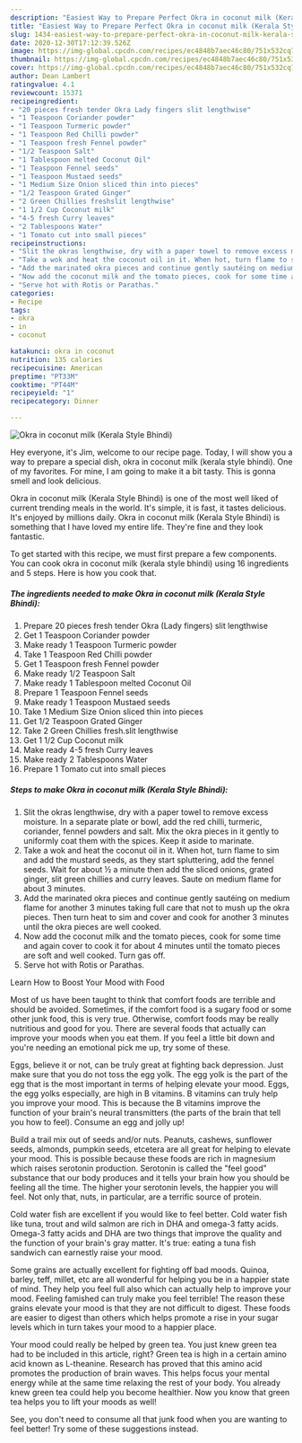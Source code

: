 ```yaml
---
description: "Easiest Way to Prepare Perfect Okra in coconut milk (Kerala Style Bhindi)"
title: "Easiest Way to Prepare Perfect Okra in coconut milk (Kerala Style Bhindi)"
slug: 1434-easiest-way-to-prepare-perfect-okra-in-coconut-milk-kerala-style-bhindi
date: 2020-12-30T17:12:39.526Z
image: https://img-global.cpcdn.com/recipes/ec4848b7aec46c80/751x532cq70/okra-in-coconut-milk-kerala-style-bhindi-recipe-main-photo.jpg
thumbnail: https://img-global.cpcdn.com/recipes/ec4848b7aec46c80/751x532cq70/okra-in-coconut-milk-kerala-style-bhindi-recipe-main-photo.jpg
cover: https://img-global.cpcdn.com/recipes/ec4848b7aec46c80/751x532cq70/okra-in-coconut-milk-kerala-style-bhindi-recipe-main-photo.jpg
author: Dean Lambert
ratingvalue: 4.1
reviewcount: 15371
recipeingredient:
- "20 pieces fresh tender Okra Lady fingers slit lengthwise"
- "1 Teaspoon Coriander powder"
- "1 Teaspoon Turmeric powder"
- "1 Teaspoon Red Chilli powder"
- "1 Teaspoon fresh Fennel powder"
- "1/2 Teaspoon Salt"
- "1 Tablespoon melted Coconut Oil"
- "1 Teaspoon Fennel seeds"
- "1 Teaspoon Mustaed seeds"
- "1 Medium Size Onion sliced thin into pieces"
- "1/2 Teaspoon Grated Ginger"
- "2 Green Chillies freshslit lengthwise"
- "1 1/2 Cup Coconut milk"
- "4-5 fresh Curry leaves"
- "2 Tablespoons Water"
- "1 Tomato cut into small pieces"
recipeinstructions:
- "Slit the okras lengthwise, dry with a paper towel to remove excess moisture. In a separate plate or bowl, add the red chilli, turmeric, coriander, fennel powders and salt. Mix the okra pieces in it gently to uniformly coat them with the spices. Keep it aside to marinate."
- "Take a wok and heat the coconut oil in it. When hot, turn flame to sim and add the mustard seeds, as they start spluttering, add the fennel seeds. Wait for about ½ a minute then add the sliced onions, grated ginger, slit green chillies and curry leaves. Saute on medium flame for about 3 minutes."
- "Add the marinated okra pieces and continue gently sautéing on medium flame for another 3 minutes taking full care that not to mush up the okra pieces. Then turn heat to sim and cover and cook for another 3 minutes until the okra pieces are well cooked."
- "Now add the coconut milk and the tomato pieces, cook for some time and again cover to cook it for about 4 minutes until the tomato pieces are soft and well cooked. Turn gas off."
- "Serve hot with Rotis or Parathas."
categories:
- Recipe
tags:
- okra
- in
- coconut

katakunci: okra in coconut 
nutrition: 135 calories
recipecuisine: American
preptime: "PT33M"
cooktime: "PT44M"
recipeyield: "1"
recipecategory: Dinner

---
```



![Okra in coconut milk (Kerala Style Bhindi)](https://img-global.cpcdn.com/recipes/ec4848b7aec46c80/751x532cq70/okra-in-coconut-milk-kerala-style-bhindi-recipe-main-photo.jpg)

Hey everyone, it's Jim, welcome to our recipe page. Today, I will show you a way to prepare a special dish, okra in coconut milk (kerala style bhindi). One of my favorites. For mine, I am going to make it a bit tasty. This is gonna smell and look delicious.

Okra in coconut milk (Kerala Style Bhindi) is one of the most well liked of current trending meals in the world. It's simple, it is fast, it tastes delicious. It's enjoyed by millions daily. Okra in coconut milk (Kerala Style Bhindi) is something that I have loved my entire life. They're fine and they look fantastic.




To get started with this recipe, we must first prepare a few components. You can cook okra in coconut milk (kerala style bhindi) using 16 ingredients and 5 steps. Here is how you cook that.

<!--inarticleads1-->

##### The ingredients needed to make Okra in coconut milk (Kerala Style Bhindi):

1. Prepare 20 pieces fresh tender Okra (Lady fingers) slit lengthwise
1. Get 1 Teaspoon Coriander powder
1. Make ready 1 Teaspoon Turmeric powder
1. Take 1 Teaspoon Red Chilli powder
1. Get 1 Teaspoon fresh Fennel powder
1. Make ready 1/2 Teaspoon Salt
1. Make ready 1 Tablespoon melted Coconut Oil
1. Prepare 1 Teaspoon Fennel seeds
1. Make ready 1 Teaspoon Mustaed seeds
1. Take 1 Medium Size Onion sliced thin into pieces
1. Get 1/2 Teaspoon Grated Ginger
1. Take 2 Green Chillies fresh.slit lengthwise
1. Get 1 1/2 Cup Coconut milk
1. Make ready 4-5 fresh Curry leaves
1. Make ready 2 Tablespoons Water
1. Prepare 1 Tomato cut into small pieces




<!--inarticleads2-->

##### Steps to make Okra in coconut milk (Kerala Style Bhindi):

1. Slit the okras lengthwise, dry with a paper towel to remove excess moisture. In a separate plate or bowl, add the red chilli, turmeric, coriander, fennel powders and salt. Mix the okra pieces in it gently to uniformly coat them with the spices. Keep it aside to marinate.
1. Take a wok and heat the coconut oil in it. When hot, turn flame to sim and add the mustard seeds, as they start spluttering, add the fennel seeds. Wait for about ½ a minute then add the sliced onions, grated ginger, slit green chillies and curry leaves. Saute on medium flame for about 3 minutes.
1. Add the marinated okra pieces and continue gently sautéing on medium flame for another 3 minutes taking full care that not to mush up the okra pieces. Then turn heat to sim and cover and cook for another 3 minutes until the okra pieces are well cooked.
1. Now add the coconut milk and the tomato pieces, cook for some time and again cover to cook it for about 4 minutes until the tomato pieces are soft and well cooked. Turn gas off.
1. Serve hot with Rotis or Parathas.




Learn How to Boost Your Mood with Food


Most of us have been taught to think that comfort foods are terrible and should be avoided. Sometimes, if the comfort food is a sugary food or some other junk food, this is very true. Otherwise, comfort foods may be really nutritious and good for you. There are several foods that actually can improve your moods when you eat them. If you feel a little bit down and you're needing an emotional pick me up, try some of these.

Eggs, believe it or not, can be truly great at fighting back depression. Just make sure that you do not toss the egg yolk. The egg yolk is the part of the egg that is the most important in terms of helping elevate your mood. Eggs, the egg yolks especially, are high in B vitamins. B vitamins can truly help you improve your mood. This is because the B vitamins improve the function of your brain's neural transmitters (the parts of the brain that tell you how to feel). Consume an egg and jolly up!

Build a trail mix out of seeds and/or nuts. Peanuts, cashews, sunflower seeds, almonds, pumpkin seeds, etcetera are all great for helping to elevate your mood. This is possible because these foods are rich in magnesium which raises serotonin production. Serotonin is called the "feel good" substance that our body produces and it tells your brain how you should be feeling all the time. The higher your serotonin levels, the happier you will feel. Not only that, nuts, in particular, are a terrific source of protein.

Cold water fish are excellent if you would like to feel better. Cold water fish like tuna, trout and wild salmon are rich in DHA and omega-3 fatty acids. Omega-3 fatty acids and DHA are two things that improve the quality and the function of your brain's gray matter. It's true: eating a tuna fish sandwich can earnestly raise your mood. 

Some grains are actually excellent for fighting off bad moods. Quinoa, barley, teff, millet, etc are all wonderful for helping you be in a happier state of mind. They help you feel full also which can actually help to improve your mood. Feeling famished can truly make you feel terrible! The reason these grains elevate your mood is that they are not difficult to digest. These foods are easier to digest than others which helps promote a rise in your sugar levels which in turn takes your mood to a happier place.

Your mood could really be helped by green tea. You just knew green tea had to be included in this article, right? Green tea is high in a certain amino acid known as L-theanine. Research has proved that this amino acid promotes the production of brain waves. This helps focus your mental energy while at the same time relaxing the rest of your body. You already knew green tea could help you become healthier. Now you know that green tea helps you to lift your moods as well!

See, you don't need to consume all that junk food when you are wanting to feel better! Try  some  of  these  suggestions  instead.

